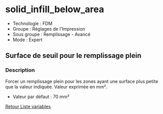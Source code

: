# solid_infill_below_area

* Technologie : FDM
* Groupe : Réglages de l'Impression
* Sous groupe : Remplissage - Avancé
* Mode : Expert

## Surface de seuil pour le remplissage plein

### Description

Forcer un remplissage plein pour les zones ayant une surface plus petite que la valeur indiquée. Valeur exprimée en mm².


* Valeur par défaut : 70 mm²

[Retour Liste variables](variable_list.md)